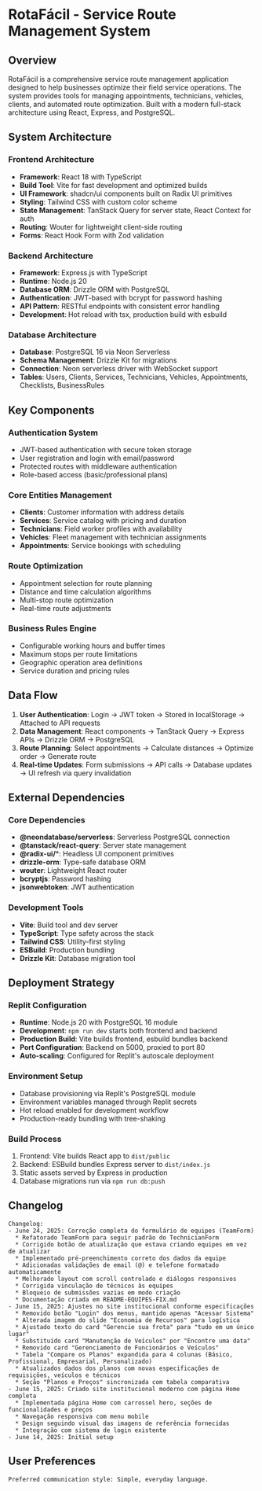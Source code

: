 # RotaFácil - Service Route Management System

## Overview

RotaFácil is a comprehensive service route management application designed to help businesses optimize their field service operations. The system provides tools for managing appointments, technicians, vehicles, clients, and automated route optimization. Built with a modern full-stack architecture using React, Express, and PostgreSQL.

## System Architecture

### Frontend Architecture
- **Framework**: React 18 with TypeScript
- **Build Tool**: Vite for fast development and optimized builds
- **UI Framework**: shadcn/ui components built on Radix UI primitives
- **Styling**: Tailwind CSS with custom color scheme
- **State Management**: TanStack Query for server state, React Context for auth
- **Routing**: Wouter for lightweight client-side routing
- **Forms**: React Hook Form with Zod validation

### Backend Architecture
- **Framework**: Express.js with TypeScript
- **Runtime**: Node.js 20
- **Database ORM**: Drizzle ORM with PostgreSQL
- **Authentication**: JWT-based with bcrypt for password hashing
- **API Pattern**: RESTful endpoints with consistent error handling
- **Development**: Hot reload with tsx, production build with esbuild

### Database Architecture
- **Database**: PostgreSQL 16 via Neon Serverless
- **Schema Management**: Drizzle Kit for migrations
- **Connection**: Neon serverless driver with WebSocket support
- **Tables**: Users, Clients, Services, Technicians, Vehicles, Appointments, Checklists, BusinessRules

## Key Components

### Authentication System
- JWT-based authentication with secure token storage
- User registration and login with email/password
- Protected routes with middleware authentication
- Role-based access (basic/professional plans)

### Core Entities Management
- **Clients**: Customer information with address details
- **Services**: Service catalog with pricing and duration
- **Technicians**: Field worker profiles with availability
- **Vehicles**: Fleet management with technician assignments
- **Appointments**: Service bookings with scheduling

### Route Optimization
- Appointment selection for route planning
- Distance and time calculation algorithms
- Multi-stop route optimization
- Real-time route adjustments

### Business Rules Engine
- Configurable working hours and buffer times
- Maximum stops per route limitations
- Geographic operation area definitions
- Service duration and pricing rules

## Data Flow

1. **User Authentication**: Login → JWT token → Stored in localStorage → Attached to API requests
2. **Data Management**: React components → TanStack Query → Express APIs → Drizzle ORM → PostgreSQL
3. **Route Planning**: Select appointments → Calculate distances → Optimize order → Generate route
4. **Real-time Updates**: Form submissions → API calls → Database updates → UI refresh via query invalidation

## External Dependencies

### Core Dependencies
- **@neondatabase/serverless**: Serverless PostgreSQL connection
- **@tanstack/react-query**: Server state management
- **@radix-ui/***: Headless UI component primitives
- **drizzle-orm**: Type-safe database ORM
- **wouter**: Lightweight React router
- **bcryptjs**: Password hashing
- **jsonwebtoken**: JWT authentication

### Development Tools
- **Vite**: Build tool and dev server
- **TypeScript**: Type safety across the stack
- **Tailwind CSS**: Utility-first styling
- **ESBuild**: Production bundling
- **Drizzle Kit**: Database migration tool

## Deployment Strategy

### Replit Configuration
- **Runtime**: Node.js 20 with PostgreSQL 16 module
- **Development**: `npm run dev` starts both frontend and backend
- **Production Build**: Vite builds frontend, esbuild bundles backend
- **Port Configuration**: Backend on 5000, proxied to port 80
- **Auto-scaling**: Configured for Replit's autoscale deployment

### Environment Setup
- Database provisioning via Replit's PostgreSQL module
- Environment variables managed through Replit secrets
- Hot reload enabled for development workflow
- Production-ready bundling with tree-shaking

### Build Process
1. Frontend: Vite builds React app to `dist/public`
2. Backend: ESBuild bundles Express server to `dist/index.js`
3. Static assets served by Express in production
4. Database migrations run via `npm run db:push`

## Changelog
```
Changelog:
- June 24, 2025: Correção completa do formulário de equipes (TeamForm)
  * Refatorado TeamForm para seguir padrão do TechnicianForm
  * Corrigido botão de atualização que estava criando equipes em vez de atualizar
  * Implementado pré-preenchimento correto dos dados da equipe
  * Adicionadas validações de email (@) e telefone formatado automaticamente
  * Melhorado layout com scroll controlado e diálogos responsivos
  * Corrigida vinculação de técnicos às equipes
  * Bloqueio de submissões vazias em modo criação
  * Documentação criada em README-EQUIPES-FIX.md
- June 15, 2025: Ajustes no site institucional conforme especificações
  * Removido botão "Login" dos menus, mantido apenas "Acessar Sistema"
  * Alterada imagem do slide "Economia de Recursos" para logística
  * Ajustado texto do card "Gerencie sua frota" para "tudo em um único lugar"
  * Substituído card "Manutenção de Veículos" por "Encontre uma data"
  * Removido card "Gerenciamento de Funcionários e Veículos"
  * Tabela "Compare os Planos" expandida para 4 colunas (Básico, Profissional, Empresarial, Personalizado)
  * Atualizados dados dos planos com novas especificações de requisições, veículos e técnicos
  * Seção "Planos e Preços" sincronizada com tabela comparativa
- June 15, 2025: Criado site institucional moderno com página Home completa
  * Implementada página Home com carrossel hero, seções de funcionalidades e preços
  * Navegação responsiva com menu mobile 
  * Design seguindo visual das imagens de referência fornecidas
  * Integração com sistema de login existente
- June 14, 2025: Initial setup
```

## User Preferences
```
Preferred communication style: Simple, everyday language.
```